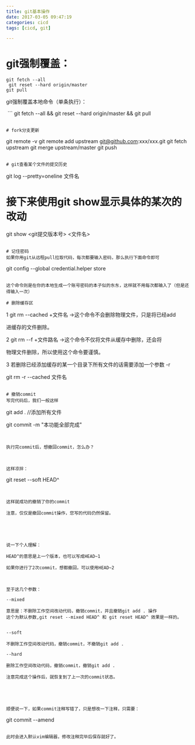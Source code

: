 ```yaml
---
title: git基本操作
date: 2017-03-05 09:47:19
categories: cicd
tags: [cicd, git]

---
```


# git强制覆盖：

```
git fetch --all
 git reset --hard origin/master
git pull
```

git强制覆盖本地命令（单条执行）：

 ```
git fetch --all && git reset --hard origin/master && git pull

```

# fork分支更新

```
git remote -v 
git remote add upstream git@github.com:xxx/xxx.git
git fetch upstream
git merge upstream/master
git push 

```

# git查看某个文件的提交历史
```
git log --pretty=oneline 文件名

# 接下来使用git show显示具体的某次的改动
git show <git提交版本号> <文件名>
```

# 记住密码
如果你用git从远程pull拉取代码，每次都要输入密码，那么执行下面命令即可
```
git config --global credential.helper store
```

这个命令则是在你的本地生成一个账号密码的本子似的东东，这样就不用每次都输入了（但是还得输入一次）

# 删除缓存区
```
1 git rm --cached +文件名 ->这个命令不会删除物理文件，只是将已经add

进缓存的文件删除。

2 git rm --f +文件路名 ->这个命令不仅将文件从缓存中删除，还会将

物理文件删除，所以使用这个命令要谨慎。

3 若删除已经添加缓存的某一个目录下所有文件的话需要添加一个参数 -r

git rm -r --cached 文件名
```

# 撤销commit
写完代码后，我们一般这样
```
git add . //添加所有文件

git commit -m "本功能全部完成"
```
 

执行完commit后，想撤回commit，怎么办？

 

这样凉拌：
```
git reset --soft HEAD^
```
 

这样就成功的撤销了你的commit

注意，仅仅是撤回commit操作，您写的代码仍然保留。

 

 

说一下个人理解：

HEAD^的意思是上一个版本，也可以写成HEAD~1

如果你进行了2次commit，想都撤回，可以使用HEAD~2

 

至于这几个参数：

--mixed 

意思是：不删除工作空间改动代码，撤销commit，并且撤销git add . 操作
这个为默认参数,git reset --mixed HEAD^ 和 git reset HEAD^ 效果是一样的。
 

--soft  

不删除工作空间改动代码，撤销commit，不撤销git add . 
 
--hard

删除工作空间改动代码，撤销commit，撤销git add . 

注意完成这个操作后，就恢复到了上一次的commit状态。

 

 

顺便说一下，如果commit注释写错了，只是想改一下注释，只需要：
```
git commit --amend
```

此时会进入默认vim编辑器，修改注释完毕后保存就好了。
